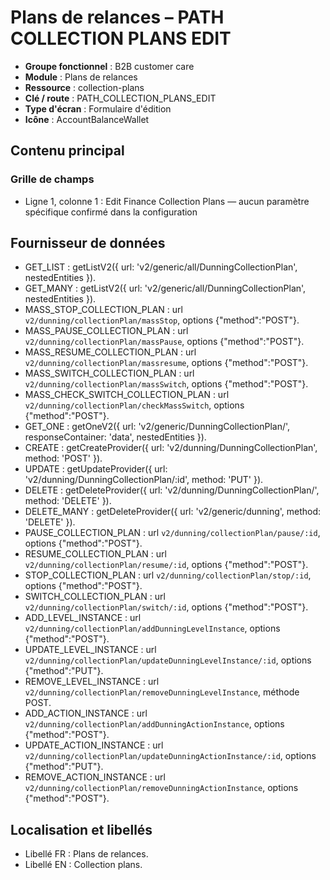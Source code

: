 # Plans de relances – PATH COLLECTION PLANS EDIT

- **Groupe fonctionnel** : B2B customer care
- **Module** : Plans de relances
- **Ressource** : collection-plans
- **Clé / route** : PATH_COLLECTION_PLANS_EDIT
- **Type d'écran** : Formulaire d'édition
- **Icône** : AccountBalanceWallet

## Contenu principal
### Grille de champs
- Ligne 1, colonne 1 : Edit Finance Collection Plans — aucun paramètre spécifique confirmé dans la configuration

## Fournisseur de données
- GET_LIST : getListV2({
  url: 'v2/generic/all/DunningCollectionPlan',
  nestedEntities
}).
- GET_MANY : getListV2({
  url: 'v2/generic/all/DunningCollectionPlan',
  nestedEntities
}).
- MASS_STOP_COLLECTION_PLAN : url `v2/dunning/collectionPlan/massStop`, options {"method":"POST"}.
- MASS_PAUSE_COLLECTION_PLAN : url `v2/dunning/collectionPlan/massPause`, options {"method":"POST"}.
- MASS_RESUME_COLLECTION_PLAN : url `v2/dunning/collectionPlan/massresume`, options {"method":"POST"}.
- MASS_SWITCH_COLLECTION_PLAN : url `v2/dunning/collectionPlan/massSwitch`, options {"method":"POST"}.
- MASS_CHECK_SWITCH_COLLECTION_PLAN : url `v2/dunning/collectionPlan/checkMassSwitch`, options {"method":"POST"}.
- GET_ONE : getOneV2({
  url: 'v2/generic/DunningCollectionPlan/',
  responseContainer: 'data',
  nestedEntities
}).
- CREATE : getCreateProvider({
  url: 'v2/dunning/DunningCollectionPlan',
  method: 'POST'
}).
- UPDATE : getUpdateProvider({
  url: 'v2/dunning/DunningCollectionPlan/:id',
  method: 'PUT'
}).
- DELETE : getDeleteProvider({
  url: 'v2/dunning/DunningCollectionPlan/',
  method: 'DELETE'
}).
- DELETE_MANY : getDeleteProvider({
  url: 'v2/generic/dunning',
  method: 'DELETE'
}).
- PAUSE_COLLECTION_PLAN : url `v2/dunning/collectionPlan/pause/:id`, options {"method":"POST"}.
- RESUME_COLLECTION_PLAN : url `v2/dunning/collectionPlan/resume/:id`, options {"method":"POST"}.
- STOP_COLLECTION_PLAN : url `v2/dunning/collectionPlan/stop/:id`, options {"method":"POST"}.
- SWITCH_COLLECTION_PLAN : url `v2/dunning/collectionPlan/switch/:id`, options {"method":"POST"}.
- ADD_LEVEL_INSTANCE : url `v2/dunning/collectionPlan/addDunningLevelInstance`, options {"method":"POST"}.
- UPDATE_LEVEL_INSTANCE : url `v2/dunning/collectionPlan/updateDunningLevelInstance/:id`, options {"method":"PUT"}.
- REMOVE_LEVEL_INSTANCE : url `v2/dunning/collectionPlan/removeDunningLevelInstance`, méthode POST.
- ADD_ACTION_INSTANCE : url `v2/dunning/collectionPlan/addDunningActionInstance`, options {"method":"POST"}.
- UPDATE_ACTION_INSTANCE : url `v2/dunning/collectionPlan/updateDunningActionInstance/:id`, options {"method":"PUT"}.
- REMOVE_ACTION_INSTANCE : url `v2/dunning/collectionPlan/removeDunningActionInstance`, options {"method":"POST"}.

## Localisation et libellés
- Libellé FR : Plans de relances.
- Libellé EN : Collection plans.